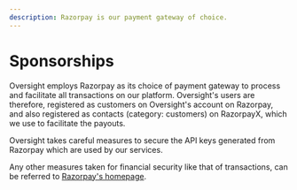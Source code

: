 ```yaml
---
description: Razorpay is our payment gateway of choice.
---
```


# Sponsorships

Oversight employs Razorpay as its choice of payment gateway to process and facilitate all transactions on our platform. Oversight's users are therefore, registered as customers on Oversight's account on Razorpay, and also registered as contacts \(category: customers\) on RazorpayX, which we use to facilitate the payouts.

Oversight takes careful measures to secure the API keys generated from Razorpay which are used by our services.

Any other measures taken for financial security like that of transactions, can be referred to [Razorpay's homepage](https://razorpay.com/).

